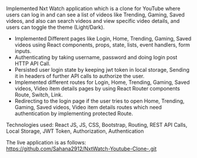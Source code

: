 Implemented Nxt Watch application which is a clone for YouTube where users can log in and can see a list of videos like Trending, Gaming, Saved videos, and also can search videos and view specific video details, and users can toggle the theme (Light/Dark).

- Implemented Different pages like Login, Home, Trending, Gaming, Saved videos using React components, props, state, lists, event handlers, form inputs.
- Authenticating by taking username, password and doing login post HTTP API Call.
- Persisted user login state by keeping jwt token in local storage, Sending it in headers of further API calls to authorize the user.
- Implemented different routes for Login, Home, Trending, Gaming, Saved videos, Video item details pages by using React Router components Route, Switch, Link.
- Redirecting to the login page if the user tries to open Home, Trending, Gaming, Saved videos, Video item details routes which need authentication by implementing protected Route.

Technologies used: React JS, JS, CSS, Bootstrap, Routing, REST API Calls, Local Storage, JWT Token, Authorization, Authentication

The live application is as follows:
https://github.com/Sahana2912/NxtWatch-Youtube-Clone-.git
